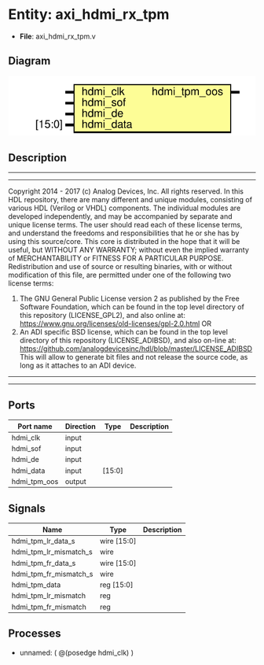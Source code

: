 # Entity: axi_hdmi_rx_tpm

- **File**: axi_hdmi_rx_tpm.v
## Diagram

![Diagram](axi_hdmi_rx_tpm.svg "Diagram")
## Description

***************************************************************************
 ***************************************************************************
 Copyright 2014 - 2017 (c) Analog Devices, Inc. All rights reserved.
 In this HDL repository, there are many different and unique modules, consisting
 of various HDL (Verilog or VHDL) components. The individual modules are
 developed independently, and may be accompanied by separate and unique license
 terms.
 The user should read each of these license terms, and understand the
 freedoms and responsibilities that he or she has by using this source/core.
 This core is distributed in the hope that it will be useful, but WITHOUT ANY
 WARRANTY; without even the implied warranty of MERCHANTABILITY or FITNESS FOR
 A PARTICULAR PURPOSE.
 Redistribution and use of source or resulting binaries, with or without modification
 of this file, are permitted under one of the following two license terms:
   1. The GNU General Public License version 2 as published by the
      Free Software Foundation, which can be found in the top level directory
      of this repository (LICENSE_GPL2), and also online at:
      <https://www.gnu.org/licenses/old-licenses/gpl-2.0.html>
 OR
   2. An ADI specific BSD license, which can be found in the top level directory
      of this repository (LICENSE_ADIBSD), and also on-line at:
      https://github.com/analogdevicesinc/hdl/blob/master/LICENSE_ADIBSD
      This will allow to generate bit files and not release the source code,
      as long as it attaches to an ADI device.
 ***************************************************************************
 ***************************************************************************
 
## Ports

| Port name    | Direction | Type   | Description |
| ------------ | --------- | ------ | ----------- |
| hdmi_clk     | input     |        |             |
| hdmi_sof     | input     |        |             |
| hdmi_de      | input     |        |             |
| hdmi_data    | input     | [15:0] |             |
| hdmi_tpm_oos | output    |        |             |
## Signals

| Name                   | Type           | Description |
| ---------------------- | -------------- | ----------- |
| hdmi_tpm_lr_data_s     | wire [15:0]    |             |
| hdmi_tpm_lr_mismatch_s | wire           |             |
| hdmi_tpm_fr_data_s     | wire [15:0]    |             |
| hdmi_tpm_fr_mismatch_s | wire           |             |
| hdmi_tpm_data          | reg     [15:0] |             |
| hdmi_tpm_lr_mismatch   | reg            |             |
| hdmi_tpm_fr_mismatch   | reg            |             |
## Processes
- unnamed: ( @(posedge hdmi_clk) )
